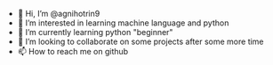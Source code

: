 - 👋 Hi, I’m @agnihotrin9
- 👀 I’m interested in learning machine language and python
- 🌱 I’m currently learning python "beginner"
- 💞️ I’m looking to collaborate on some projects after some more time
- 📫 How to reach me on github

<!---
agnihotrin9/agnihotrin9 is a ✨ special ✨ repository because its `README.md` (this file) appears on your GitHub profile.
You can click the Preview link to take a look at your changes.
--->
